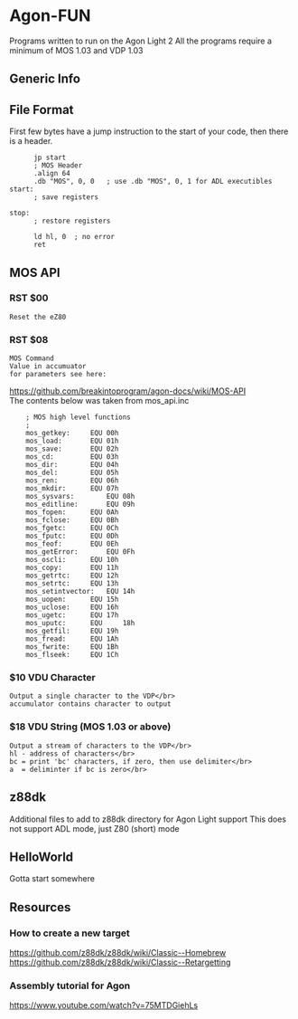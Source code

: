 # Agon-FUN
Programs written to run on the Agon Light 2
All the programs require a minimum of MOS 1.03 and VDP 1.03

## Generic Info

## File Format

First few bytes have a jump instruction to the start of
your code, then there is a header.

```
      jp start
      ; MOS Header
      .align 64
      .db "MOS", 0, 0   ; use .db "MOS", 0, 1 for ADL executibles
start:
      ; save registers
      
stop:
      ; restore registers
      
      ld hl, 0  ; no error
      ret
``` 

## MOS API

### RST $00
    Reset the eZ80

### RST $08
    MOS Command
    Value in accumuator
    for parameters see here:
    
https://github.com/breakintoprogram/agon-docs/wiki/MOS-API </br>
The contents below was taken from mos_api.inc    

```
	; MOS high level functions
	;
	mos_getkey:		EQU	00h
	mos_load:		EQU	01h
	mos_save:		EQU	02h
	mos_cd:			EQU	03h
	mos_dir:		EQU	04h
	mos_del:		EQU	05h
	mos_ren:		EQU	06h
	mos_mkdir:		EQU	07h
	mos_sysvars:		EQU	08h
	mos_editline:		EQU	09h
	mos_fopen:		EQU	0Ah
	mos_fclose:		EQU	0Bh
	mos_fgetc:		EQU	0Ch
	mos_fputc:		EQU	0Dh
	mos_feof:		EQU	0Eh
	mos_getError:		EQU	0Fh
	mos_oscli:		EQU	10h
	mos_copy:		EQU	11h
	mos_getrtc:		EQU	12h
	mos_setrtc:		EQU	13h
	mos_setintvector:	EQU	14h
	mos_uopen:		EQU	15h
	mos_uclose:		EQU	16h
	mos_ugetc:		EQU	17h
	mos_uputc:		EQU 	18h
	mos_getfil:		EQU	19h
	mos_fread:		EQU	1Ah
	mos_fwrite:		EQU	1Bh
	mos_flseek:		EQU	1Ch
```

### $10 VDU Character
    Output a single character to the VDP</br>
    accumulator contains character to output
    
### $18 VDU String (MOS 1.03 or above)
    Output a stream of characters to the VDP</br>
    hl - address of characters</br>
    bc = print 'bc' characters, if zero, then use delimiter</br>
    a  = deliminter if bc is zero</br>

## z88dk
Additional files to add to z88dk directory for Agon Light support
This does not support ADL mode, just Z80 (short) mode

## HelloWorld
Gotta start somewhere

## Resources

### How to create a new target
https://github.com/z88dk/z88dk/wiki/Classic--Homebrew
https://github.com/z88dk/z88dk/wiki/Classic--Retargetting

### Assembly tutorial for Agon
https://www.youtube.com/watch?v=75MTDGiehLs




